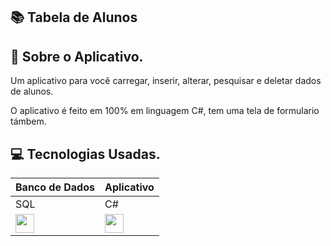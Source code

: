 ## 📚  Tabela de Alunos 



## 📕 Sobre o Aplicativo.

Um aplicativo para você carregar, inserir, alterar, pesquisar e deletar dados de alunos.

O aplicativo é feito em 100% em linguagem C#, tem uma tela de formulario támbem.



## 💻 Tecnologias Usadas.


| Banco de Dados | Aplicativo |
|-------|---------|
| SQL | C# |
|<img src="https://cdn.jsdelivr.net/gh/devicons/devicon@latest/icons/azuresqldatabase/azuresqldatabase-original.svg" width="30" height="30" /> | <img src="https://cdn.jsdelivr.net/gh/devicons/devicon@latest/icons/csharp/csharp-original.svg" width="30" heigth="30"/> |



